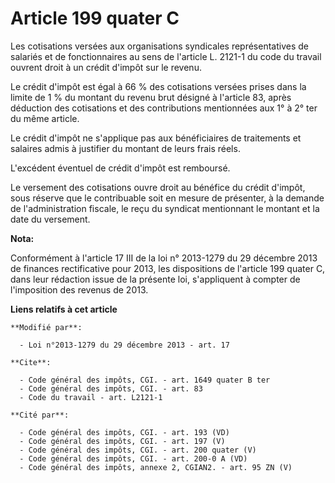 # Article 199 quater C

Les cotisations versées aux organisations syndicales représentatives de salariés et de fonctionnaires au sens de l'article L.
2121-1 du code du travail ouvrent droit à un crédit d'impôt sur le revenu. 

Le crédit d'impôt est égal à 66 % des cotisations versées prises dans la limite de 1 % du montant du revenu brut désigné à
l'article 83, après déduction des cotisations et des contributions mentionnées aux 1° à 2° ter du même article. 

Le crédit d'impôt ne s'applique pas aux bénéficiaires de traitements et salaires admis à justifier du montant de leurs frais
réels. 

L'excédent éventuel de crédit d'impôt est remboursé. 

Le versement des cotisations ouvre droit au bénéfice du crédit d'impôt, sous réserve que le contribuable soit en mesure de
présenter, à la demande de l'administration fiscale, le reçu du syndicat mentionnant le montant et la date du versement.

**Nota:**

Conformément à l'article 17 III de la loi n° 2013-1279 du 29 décembre 2013 de finances rectificative pour 2013, les
dispositions de l'article 199 quater C, dans leur rédaction issue de la présente loi, s'appliquent à compter de l'imposition
des revenus de 2013.

**Liens relatifs à cet article**

	**Modifié par**:

	  - Loi n°2013-1279 du 29 décembre 2013 - art. 17

	**Cite**:

	  - Code général des impôts, CGI. - art. 1649 quater B ter
	  - Code général des impôts, CGI. - art. 83
	  - Code du travail - art. L2121-1

	**Cité par**:

	  - Code général des impôts, CGI. - art. 193 (VD)
	  - Code général des impôts, CGI. - art. 197 (V)
	  - Code général des impôts, CGI. - art. 200 quater (V)
	  - Code général des impôts, CGI. - art. 200-0 A (VD)
	  - Code général des impôts, annexe 2, CGIAN2. - art. 95 ZN (V)
